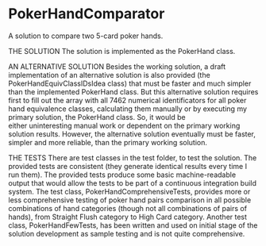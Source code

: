 # PokerHandComparator
A solution to compare two 5-card poker hands.

THE SOLUTION
The solution is implemented as the PokerHand class.

AN ALTERNATIVE SOLUTION
Besides the working solution, a draft implementation of an alternative solution is also provided (the PokerHandEquivClassIDsIdea class) that must be faster and much simpler than the implemented PokerHand class. But this alternative solution requires first to fill out the array with all 7462 numerical identificators for all poker hand equivalence classes, calculating them manually or by executing my primary solution, the PokerHand class. So, it would be either uninteresting manual work or dependent on the primary working solution results. However, the alternative solution eventually must be faster, simpler and more reliable, than the primary working solution.

THE TESTS
There are test classes in the test folder, to test the solution. 
The provided tests are consistent (they generate identical results every time I run them).
The provided tests produce some basic machine-readable output that would allow the tests to be part of a continuous integration build system.
The test class, PokerHandComprehensiveTests, provides more or less comprehensive testing of poker hand pairs comparison in all possible combinations of hand categories (though not all combinations of pairs of hands), from Straight Flush category to High Card category.
Another test class, PokerHandFewTests, has been written and used on initial stage of the solution development as sample testing and is not quite comprehensive.
